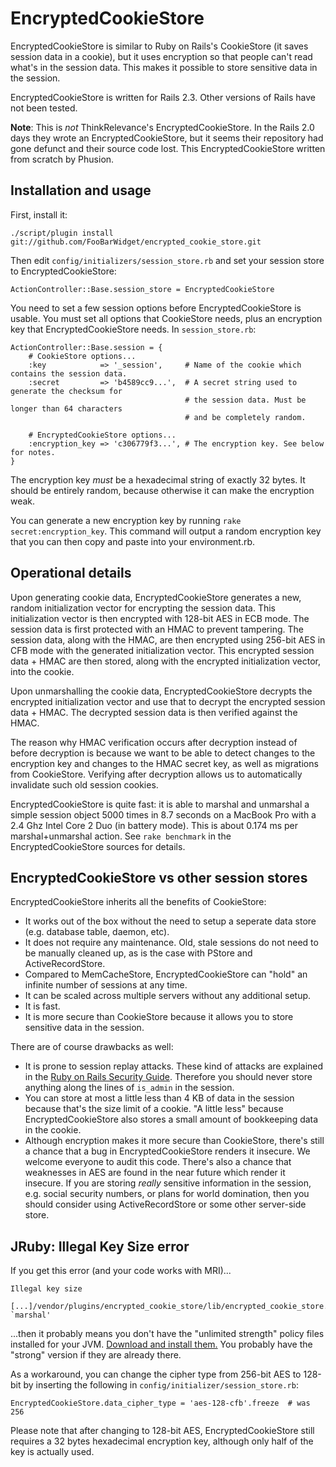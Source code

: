 EncryptedCookieStore
====================
EncryptedCookieStore is similar to Ruby on Rails's CookieStore (it saves
session data in a cookie), but it uses encryption so that people can't read
what's in the session data. This makes it possible to store sensitive data
in the session.

EncryptedCookieStore is written for Rails 2.3. Other versions of Rails have
not been tested.

**Note**: This is _not_ ThinkRelevance's EncryptedCookieStore. In the Rails
2.0 days they wrote an EncryptedCookieStore, but it seems their repository
had gone defunct and their source code lost. This EncryptedCookieStore written
from scratch by Phusion.

Installation and usage
----------------------

First, install it:

    ./script/plugin install git://github.com/FooBarWidget/encrypted_cookie_store.git

Then edit `config/initializers/session_store.rb` and set your session store to
EncryptedCookieStore:

    ActionController::Base.session_store = EncryptedCookieStore

You need to set a few session options before EncryptedCookieStore is usable.
You must set all options that CookieStore needs, plus an encryption key that
EncryptedCookieStore needs. In `session_store.rb`:

    ActionController::Base.session = {
        # CookieStore options...
        :key            => '_session',     # Name of the cookie which contains the session data.
        :secret         => 'b4589cc9...',  # A secret string used to generate the checksum for
                                           # the session data. Must be longer than 64 characters
                                           # and be completely random.

        # EncryptedCookieStore options...
        :encryption_key => 'c306779f3...', # The encryption key. See below for notes.
    }

The encryption key *must* be a hexadecimal string of exactly 32 bytes. It
should be entirely random, because otherwise it can make the encryption weak.

You can generate a new encryption key by running `rake secret:encryption_key`.
This command will output a random encryption key that you can then copy and
paste into your environment.rb.

Operational details
-------------------
Upon generating cookie data, EncryptedCookieStore generates a new, random
initialization vector for encrypting the session data. This initialization
vector is then encrypted with 128-bit AES in ECB mode. The session data is
first protected with an HMAC to prevent tampering. The session data, along
with the HMAC, are then encrypted using 256-bit AES in CFB mode with the
generated initialization vector. This encrypted session data + HMAC are
then stored, along with the encrypted initialization vector, into the cookie.

Upon unmarshalling the cookie data, EncryptedCookieStore decrypts the
encrypted initialization vector and use that to decrypt the encrypted
session data + HMAC. The decrypted session data is then verified against
the HMAC.

The reason why HMAC verification occurs after decryption instead of before
decryption is because we want to be able to detect changes to the encryption
key and changes to the HMAC secret key, as well as migrations from CookieStore.
Verifying after decryption allows us to automatically invalidate such old
session cookies.

EncryptedCookieStore is quite fast: it is able to marshal and unmarshal a
simple session object 5000 times in 8.7 seconds on a MacBook Pro with a 2.4
Ghz Intel Core 2 Duo (in battery mode). This is about 0.174 ms per
marshal+unmarshal action. See `rake benchmark` in the EncryptedCookieStore
sources for details.

EncryptedCookieStore vs other session stores
--------------------------------------------
EncryptedCookieStore inherits all the benefits of CookieStore:

 * It works out of the box without the need to setup a seperate data store (e.g. database table, daemon, etc).
 * It does not require any maintenance. Old, stale sessions do not need to be manually cleaned up, as is the case with PStore and ActiveRecordStore.
 * Compared to MemCacheStore, EncryptedCookieStore can "hold" an infinite number of sessions at any time.
 * It can be scaled across multiple servers without any additional setup.
 * It is fast.
 * It is more secure than CookieStore because it allows you to store sensitive data in the session.

There are of course drawbacks as well:

 * It is prone to session replay attacks. These kind of attacks are explained in the [Ruby on Rails Security Guide](http://guides.rubyonrails.org/security.html#session-storage). Therefore you should never store anything along the lines of `is_admin` in the session.
 * You can store at most a little less than 4 KB of data in the session because that's the size limit of a cookie. "A little less" because EncryptedCookieStore also stores a small amount of bookkeeping data in the cookie.
 * Although encryption makes it more secure than CookieStore, there's still a chance that a bug in EncryptedCookieStore renders it insecure. We welcome everyone to audit this code. There's also a chance that weaknesses in AES are found in the near future which render it insecure. If you are storing *really* sensitive information in the session, e.g. social security numbers, or plans for world domination, then you should consider using ActiveRecordStore or some other server-side store.

JRuby: Illegal Key Size error
-----------------------------
If you get this error (and your code works with MRI)...

    Illegal key size
    
    [...]/vendor/plugins/encrypted_cookie_store/lib/encrypted_cookie_store.rb:62:in `marshal'

...then it probably means you don't have the "unlimited strength" policy files
installed for your JVM.
[Download and install them.](http://www.ngs.ac.uk/tools/jcepolicyfiles)
You probably have the "strong" version if they are already there.

As a workaround, you can change the cipher type from 256-bit AES to 128-bit by
inserting the following in `config/initializer/session_store.rb`:

    EncryptedCookieStore.data_cipher_type = 'aes-128-cfb'.freeze  # was 256

Please note that after changing to 128-bit AES, EncryptedCookieStore still
requires a 32 bytes hexadecimal encryption key, although only half of the key
is actually used.